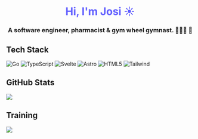 <h1 align="center" style="color:#615fff">Hi, I'm Josi ☀️</h1>
<h3 align="center">A software engineer, pharmacist & gym wheel gymnast. 🤸🏻‍♀️ 💫 </h3>


## Tech Stack
![Go](https://img.shields.io/badge/go-%2300ADD8.svg?style=for-the-badge&logo=go&logoColor=white) 
![TypeScript](https://img.shields.io/badge/typescript-%23007ACC.svg?style=for-the-badge&logo=typescript&logoColor=white) 
![Svelte](https://img.shields.io/badge/svelte-%23f1413d.svg?style=for-the-badge&logo=svelte&logoColor=white) 
![Astro](https://img.shields.io/badge/astro-%23000000.svg?style=for-the-badge&logo=astro&logoColor=white) 
![HTML5](https://img.shields.io/badge/html5-%23f75403.svg?style=for-the-badge&logo=html5&logoColor=white) 
![Tailwind](https://img.shields.io/badge/tailwind-%23615FFF.svg?style=for-the-badge&logo=tailwindcss&logoColor=white) 


## GitHub Stats
![](https://github-readme-stats.vercel.app/api?username=JosiLiebich&theme=ambient_gradient&include_all_commits=true&count_private=true&show_icons=true&hide_border=true&hide_title=true)<br/>

## Training
<p align="left">
  <img src="https://api.boot.dev/v1/users/public/33280475-52b6-411c-9d2d-10314aeffc2f/thumbnail" >
</p>
